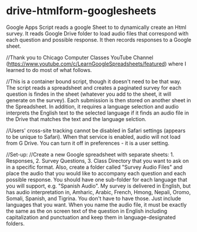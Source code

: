 # drive-htmlform-googlesheets
Google Apps Script reads a google Sheet to to dynamically create an Html survey.  It reads Google Drive folder to load audio files that correspond with each question and possible response.  It then records responses to a Google sheet.  

//Thank you to Chicago Computer Classes YouTube Channel (https://www.youtube.com/c/LearnGoogleSpreadsheets/featured) where I learned to do most of what follows.


//This is a container bound script, though it doesn't need to be that way.  The script reads a spreadsheet and creates a paginated survey for each question is findes in the sheet (whatever you add to the sheet, it will generate on the survey).  Each submission is then stored on another sheet in the Spreadsheet.  In addition, it requires a language selection and audio interprets the English text to the selected language if it finds an audio file in the Drive that matches the text and the language selction.

//Users' cross-site tracking cannot be disabled in Safari settings (appears to be unique to Safari).  When that service is enabled, audio will not load from G Drive.  You can turn it off in preferences - it is a user setting.

//Set-up:
//Create a new Google spreadsheet with separate sheets: 1. Responses, 2. Survey Questions, 3. Class Directory that you want to ask on in a specific format. Also, create a folder called "Survey Audio Files" and place the audio that you would like to accompany each question and each possible response.  You should have one sub-folder for each language that you will support, e.g. "Spanish Audio".  My survey is delivered in English, but has audio interpretation in, Amharic, Arabic, French, Hmong, Nepali, Oromo, Somali, Spanish, and Tigrina.  You don't have to have those.  Just include languages that you want.  When you name the audio file, it must be exactly the same as the on screen text of the question in English including capitalization and punctuation and keep them in language-designated folders. 

